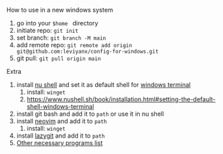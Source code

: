 How to use in a new windows system

1. go into your `$home ` directory
2. initiate repo: `git init`
3. set branch: `git branch -M main`
4. add remote repo: `git remote add origin git@github.com:leviyanx/config-for-windows.git`
5. git pull: `git pull origin main`

Extra

1. install [nu shell](https://github.com/nushell/nushell) and set it as default shell for [windows terminal](https://github.com/microsoft/terminal)
   1. install: `winget`
   2. https://www.nushell.sh/book/installation.html#setting-the-default-shell-windows-terminal
2. install git bash and add it to `path` or use it in nu shell
3. install [neovim](https://neovim.io/) and add it to `path`
   1. install: `winget`
4. install [lazygit](https://github.com/jesseduffield/lazygit) and add it to `path`
5. [Other necessary programs list](./packages.txt)